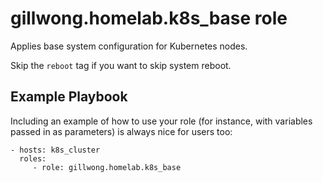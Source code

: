 gillwong.homelab.k8s_base role
=========

Applies base system configuration for Kubernetes nodes.

Skip the `reboot` tag if you want to skip system reboot.

Example Playbook
----------------

Including an example of how to use your role (for instance, with variables passed in as parameters) is always nice for users too:

    - hosts: k8s_cluster
      roles:
         - role: gillwong.homelab.k8s_base
